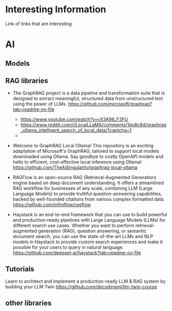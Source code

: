 # Interesting Information
Link of links that are interesting    
# AI
## Models

## RAG libraries
* The GraphRAG project is a data pipeline and transformation suite that is designed to extract meaningful, structured data from unstructured text using the power of LLMs. https://github.com/microsoft/graphrag?tab=readme-ov-file    
    * https://www.youtube.com/watch?v=vX3A96_F3FU
    * https://www.reddit.com/r/LocalLLaMA/comments/1du6c8d/graphrag_ollama_intelligent_search_of_local_data/?captcha=1
    * 
 
* Welcome to GraphRAG Local Ollama! This repository is an exciting adaptation of Microsoft's GraphRAG, tailored to support local models downloaded using Ollama. Say goodbye to costly OpenAPI models and hello to efficient, cost-effective local inference using Ollama!  https://github.com/TheAiSingularity/graphrag-local-ollama 
    
* RAGFlow is an open-source RAG (Retrieval-Augmented Generation) engine based on deep document understanding. It offers a streamlined RAG workflow for businesses of any scale, combining LLM (Large Language Models) to provide truthful question-answering capabilities, backed by well-founded citations from various complex formatted data. https://github.com/infiniflow/ragflow
 
* Haystack is an end-to-end framework that you can use to build powerful and production-ready pipelines with Large Language Models (LLMs) for different search use cases. Whether you want to perform retrieval-augmented generation (RAG), question answering, or semantic document search, you can use the state-of-the-art LLMs and NLP models in Haystack to provide custom search experiences and make it possible for your users to query in natural language. https://github.com/deepset-ai/haystack?tab=readme-ov-file 

 


## Tutorials
Learn to architect and implement a production-ready LLM & RAG system by building your LLM Twin https://github.com/decodingml/llm-twin-course

## other libraries   





